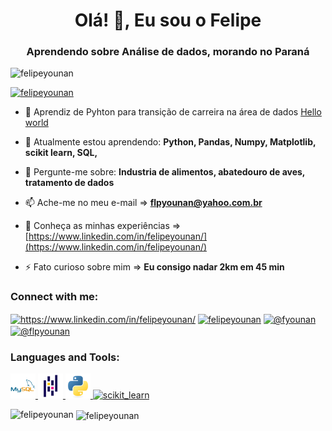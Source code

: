 <h1 align="center">Olá! 👋, Eu sou o Felipe</h1>
<h3 align="center">Aprendendo sobre Análise de dados, morando no Paraná</h3>

<p align="left"> <img src="https://komarev.com/ghpvc/?username=felipeyounan&label=Profile%20views&color=0e75b6&style=flat" alt="felipeyounan" /> </p>

<p align="left"> <a href="https://github.com/ryo-ma/github-profile-trophy"><img src="https://github-profile-trophy.vercel.app/?username=felipeyounan" alt="felipeyounan" /></a> </p>

- 🔭 Aprendiz de Pyhton para transição de carreira na área de dados [Hello world](https://github.com/felipeyounan/Hello-World)

- 🌱 Atualmente estou aprendendo: **Python, Pandas, Numpy, Matplotlib, scikit learn, SQL,**

- 💬 Pergunte-me sobre: **Industria de alimentos, abatedouro de aves, tratamento de dados**

- 📫 Ache-me no meu e-mail => **flpyounan@yahoo.com.br**

- 📄 Conheça as minhas experiências => [https://www.linkedin.com/in/felipeyounan/](https://www.linkedin.com/in/felipeyounan/)

- ⚡ Fato curioso sobre mim => **Eu consigo nadar 2km em 45 min**

<h3 align="left">Connect with me:</h3>
<p align="left">
<a href="https://linkedin.com/in/https://www.linkedin.com/in/felipeyounan/" target="blank"><img align="center" src="https://raw.githubusercontent.com/rahuldkjain/github-profile-readme-generator/master/src/images/icons/Social/linked-in-alt.svg" alt="https://www.linkedin.com/in/felipeyounan/" height="30" width="40" /></a>
<a href="https://kaggle.com/felipeyounan" target="blank"><img align="center" src="https://raw.githubusercontent.com/rahuldkjain/github-profile-readme-generator/master/src/images/icons/Social/kaggle.svg" alt="felipeyounan" height="30" width="40" /></a>
<a href="https://instagram.com/@fyounan" target="blank"><img align="center" src="https://raw.githubusercontent.com/rahuldkjain/github-profile-readme-generator/master/src/images/icons/Social/instagram.svg" alt="@fyounan" height="30" width="40" /></a>
<a href="https://www.hackerrank.com/@flpyounan" target="blank"><img align="center" src="https://raw.githubusercontent.com/rahuldkjain/github-profile-readme-generator/master/src/images/icons/Social/hackerrank.svg" alt="@flpyounan" height="30" width="40" /></a>
</p>

<h3 align="left">Languages and Tools:</h3>
<p align="left"> <a href="https://www.mysql.com/" target="_blank" rel="noreferrer"> <img src="https://raw.githubusercontent.com/devicons/devicon/master/icons/mysql/mysql-original-wordmark.svg" alt="mysql" width="40" height="40"/> </a> <a href="https://pandas.pydata.org/" target="_blank" rel="noreferrer"> <img src="https://raw.githubusercontent.com/devicons/devicon/2ae2a900d2f041da66e950e4d48052658d850630/icons/pandas/pandas-original.svg" alt="pandas" width="40" height="40"/> </a> <a href="https://www.python.org" target="_blank" rel="noreferrer"> <img src="https://raw.githubusercontent.com/devicons/devicon/master/icons/python/python-original.svg" alt="python" width="40" height="40"/> </a> <a href="https://scikit-learn.org/" target="_blank" rel="noreferrer"> <img src="https://upload.wikimedia.org/wikipedia/commons/0/05/Scikit_learn_logo_small.svg" alt="scikit_learn" width="40" height="40"/> </a> </p>

<p><img align="left" src="https://github-readme-stats.vercel.app/api/top-langs?username=felipeyounan&show_icons=true&locale=en&layout=compact" alt="felipeyounan" /></p>

<p>&nbsp;<img align="center" src="https://github-readme-stats.vercel.app/api?username=felipeyounan&show_icons=true&locale=en" alt="felipeyounan" /></p>



<!---
felipeyounan/felipeyounan is a ✨ special ✨ repository because its `README.md` (this file) appears on your GitHub profile.
You can click the Preview link to take a look at your changes.
--->
